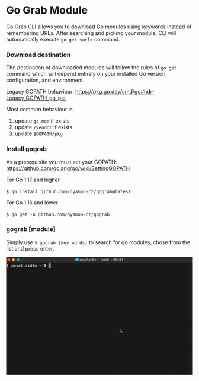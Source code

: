 # Go Grab Module

Go Grab CLI allows you to download Go modules using keywords instead of remembering URLs. After searching and picking your module, CLI will automatically execute `go get <url>` command. 

### Download destination

The destination of downloaded modules will follow the rules of `go get` command which will depend entirely on your installed Go version, configuration, and environment.

Legacy GOPATH behaviour: https://pkg.go.dev/cmd/go#hdr-Legacy_GOPATH_go_get

Most common behaviour is:
1. update `go.mod` if exists
2. update `/vendor` if exists
3. update `$GOPATH/pkg`

### Install gograb

As a prerequisite you must set your GOPATH: https://github.com/golang/go/wiki/SettingGOPATH

For Go 1.17 and higher

`$ go install github.com/dyamon-cz/gograb@latest`

For Go 1.16 and lower

`$ go get -u github.com/dyamon-cz/gograb`


### gograb [module]

Simply use `$ gograb [key words]` to search for go modules, chose from the list and press enter.

![](doc/gograb.gif)


